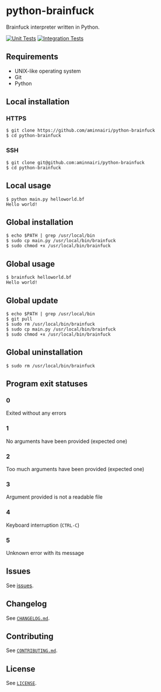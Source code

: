 # python-brainfuck

Brainfuck interpreter written in Python.

[![Unit Tests](https://github.com/aminnairi/python-brainfuck/actions/workflows/unit_tests.yaml/badge.svg)](https://github.com/aminnairi/python-brainfuck/actions/workflows/unit_tests.yaml) [![Integration Tests](https://github.com/aminnairi/python-brainfuck/actions/workflows/integration_tests.yaml/badge.svg)](https://github.com/aminnairi/python-brainfuck/actions/workflows/integration_tests.yaml)

## Requirements

- UNIX-like operating system
- Git
- Python

## Local installation

### HTTPS

```console
$ git clone https://github.com/aminnairi/python-brainfuck
$ cd python-brainfuck
```

### SSH

```console
$ git clone git@github.com:aminnairi/python-brainfuck
$ cd python-brainfuck
```

## Local usage

```console
$ python main.py helloworld.bf
Hello world!
```

## Global installation

```console
$ echo $PATH | grep /usr/local/bin
$ sudo cp main.py /usr/local/bin/brainfuck
$ sudo chmod +x /usr/local/bin/brainfuck
```

## Global usage

```console
$ brainfuck helloworld.bf
Hello world!
```

## Global update

```console
$ echo $PATH | grep /usr/local/bin
$ git pull
$ sudo rm /usr/local/bin/brainfuck
$ sudo cp main.py /usr/local/bin/brainfuck
$ sudo chmod +x /usr/local/bin/brainfuck
```

## Global uninstallation

```console
$ sudo rm /usr/local/bin/brainfuck
```

## Program exit statuses

### 0

Exited without any errors

### 1

No arguments have been provided (expected one)

### 2

Too much arguments have been provided (expected one)

### 3

Argument provided is not a readable file

### 4

Keyboard interruption (`CTRL-C`)

### 5

Unknown error with its message

## Issues

See [issues](./issues).

## Changelog

See [`CHANGELOG.md`](./CHANGELOG.md).

## Contributing

See [`CONTRIBUTING.md`](./CONTRIBUTING.md).

## License

See [`LICENSE`](./LICENSE).
